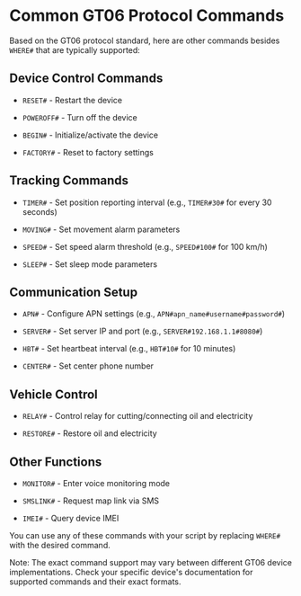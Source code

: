 # Common GT06 Protocol Commands

Based on the GT06 protocol standard, here are other commands besides `WHERE#` that are typically supported:

## Device Control Commands

- `RESET#` - Restart the device

- `POWEROFF#` - Turn off the device

- `BEGIN#` - Initialize/activate the device

- `FACTORY#` - Reset to factory settings

## Tracking Commands

- `TIMER#` - Set position reporting interval (e.g., `TIMER#30#` for every 30 seconds)

- `MOVING#` - Set movement alarm parameters

- `SPEED#` - Set speed alarm threshold (e.g., `SPEED#100#` for 100 km/h)

- `SLEEP#` - Set sleep mode parameters

## Communication Setup

- `APN#` - Configure APN settings (e.g., `APN#apn_name#username#password#`)

- `SERVER#` - Set server IP and port (e.g., `SERVER#192.168.1.1#8080#`)

- `HBT#` - Set heartbeat interval (e.g., `HBT#10#` for 10 minutes)

- `CENTER#` - Set center phone number

## Vehicle Control

- `RELAY#` - Control relay for cutting/connecting oil and electricity

- `RESTORE#` - Restore oil and electricity

## Other Functions

- `MONITOR#` - Enter voice monitoring mode

- `SMSLINK#` - Request map link via SMS

- `IMEI#` - Query device IMEI

You can use any of these commands with your script by replacing `WHERE#` with the desired command.

Note: The exact command support may vary between different GT06 device implementations. Check your specific device's documentation for supported commands and their exact formats.